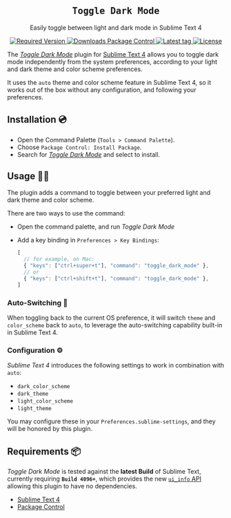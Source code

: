 <h2 align='center'><samp>Toggle Dark Mode</samp></h2>

<p align='center'>Easily toggle between light and dark mode in Sublime Text 4</p>

<p align='center'>
  <a href='https://www.sublimetext.com'>
    <img src='https://img.shields.io/badge/ST-Build%204096+-orange.svg?style=flat-square&logo=sublime-text' alt="Required Version">
  </a>
  <a href='https://packagecontrol.io/packages/Toggle%20Dark%20Mode'>
    <img src='https://img.shields.io/packagecontrol/dt/toggle-dark-mode.svg?style=flat-square' alt="Downloads Package Control">
  </a>
  <a href='https://github.com/ElMassimo/sublime-toggle-dark-mode/tags'>
    <img src='https://img.shields.io/github/tag/ElMassimo/sublime-toggle-dark-mode.svg?style=flat-square&logo=github' alt="Latest tag">
  </a>
  <a href='https://github.com/ElMassimo/vite_ruby/blob/main/LICENSE.txt'>
    <img src='https://img.shields.io/badge/license-MIT-blue.svg' alt="License">
  </a>
</p>

[Sublime Text 4]: https://www.sublimetext.com/
[Package Control]: https://packagecontrol.io/installation
[package]: https://packagecontrol.io/packages/Toggle%20Dark%20Mode

The [_Toggle Dark Mode_][package] plugin for [Sublime Text 4] allows you to
toggle dark mode independently from the system preferences, according to your
light and dark theme and color scheme preferences.

It uses the `auto` theme and color scheme feature in Sublime Text 4, so it works
out of the box without any configuration, and following your preferences.

## Installation 💿

* Open the Command Palette (`Tools > Command Palette`).
* Choose `Package Control: Install Package`.
* Search for [_Toggle Dark Mode_][package] and select to install.

## Usage 🌚🌞

The plugin adds a command to toggle between your preferred light and dark theme
and color scheme.

There are two ways to use the command:

- Open the command palette, and run _Toggle Dark Mode_
- Add a key binding in `Preferences > Key Bindings`:

  ```js
  [ 
    // for example, on Mac:
    { "keys": ["ctrl+super+t"], "command": "toggle_dark_mode" },
    // or
    { "keys": ["ctrl+shift+t"], "command": "toggle_dark_mode" },
  ]
  ```

### Auto-Switching 🤖

When toggling back to the current OS preference, it will switch `theme` and `color_scheme`
back to `auto`, to leverage the auto-switching capability built-in in Sublime Text 4.

### Configuration ⚙️

_Sublime Text 4_ introduces the following settings to work in combination with `auto`:

- `dark_color_scheme`
- `dark_theme`
- `light_color_scheme`
- `light_theme`

You may configure these in your `Preferences.sublime-settings`, and they will be
honored by this plugin.

## Requirements 📦

_Toggle Dark Mode_ is tested against the **latest Build** of Sublime Text, currently requiring **`Build 4096+`**, which provides the new [`ui_info` API](https://www.sublimetext.com/docs/api_reference.html#sublime:ver-dev) allowing this plugin to have no dependencies.

* [Sublime Text 4]
* [Package Control]
